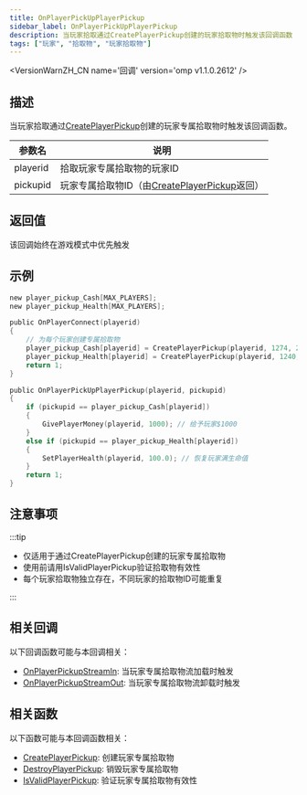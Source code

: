 ```yaml
---
title: OnPlayerPickUpPlayerPickup
sidebar_label: OnPlayerPickUpPlayerPickup
description: 当玩家拾取通过CreatePlayerPickup创建的玩家拾取物时触发该回调函数
tags: ["玩家", "拾取物", "玩家拾取物"]
---
```


<VersionWarnZH_CN name='回调' version='omp v1.1.0.2612' />

## 描述

当玩家拾取通过[CreatePlayerPickup](../functions/CreatePlayerPickup)创建的玩家专属拾取物时触发该回调函数。

| 参数名   | 说明                                                                            |
| -------- | ------------------------------------------------------------------------------- |
| playerid | 拾取玩家专属拾取物的玩家ID                                                      |
| pickupid | 玩家专属拾取物ID（由[CreatePlayerPickup](../functions/CreatePlayerPickup)返回） |

## 返回值

该回调始终在游戏模式中优先触发

## 示例

```c
new player_pickup_Cash[MAX_PLAYERS];
new player_pickup_Health[MAX_PLAYERS];

public OnPlayerConnect(playerid)
{
    // 为每个玩家创建专属拾取物
    player_pickup_Cash[playerid] = CreatePlayerPickup(playerid, 1274, 2, 2009.8658, 1220.0293, 10.8206, -1);
    player_pickup_Health[playerid] = CreatePlayerPickup(playerid, 1240, 2, 2009.8474, 1218.0459, 10.8175, -1);
    return 1;
}

public OnPlayerPickUpPlayerPickup(playerid, pickupid)
{
    if (pickupid == player_pickup_Cash[playerid])
    {
        GivePlayerMoney(playerid, 1000); // 给予玩家$1000
    }
    else if (pickupid == player_pickup_Health[playerid])
    {
        SetPlayerHealth(playerid, 100.0); // 恢复玩家满生命值
    }
    return 1;
}
```

## 注意事项

:::tip

- 仅适用于通过CreatePlayerPickup创建的玩家专属拾取物
- 使用前请用IsValidPlayerPickup验证拾取物有效性
- 每个玩家拾取物独立存在，不同玩家的拾取物ID可能重复

:::

## 相关回调

以下回调函数可能与本回调相关：

- [OnPlayerPickupStreamIn](OnPlayerPickupStreamIn): 当玩家专属拾取物流加载时触发
- [OnPlayerPickupStreamOut](OnPlayerPickupStreamOut): 当玩家专属拾取物流卸载时触发

## 相关函数

以下函数可能与本回调函数相关：

- [CreatePlayerPickup](../functions/CreatePlayerPickup): 创建玩家专属拾取物
- [DestroyPlayerPickup](../functions/DestroyPlayerPickup): 销毁玩家专属拾取物
- [IsValidPlayerPickup](../functions/IsValidPlayerPickup): 验证玩家专属拾取物有效性
